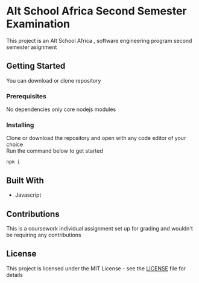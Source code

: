 # Alt School Africa Second Semester Examination

This project is an Alt School Africa , software engineering program second semester asignment

## Getting Started

You can download or clone repository

### Prerequisites

No dependencies only core nodejs modules 

### Installing

Clone or download the repository and open with any code editor of your choice\
Run the command below to get started

```
npm i
```

## Built With

* Javascript

## Contributions
This is a coursework individual assignment set up for grading and wouldn't be requiring any contributions

## License
This project is licensed under the MIT License - see the [LICENSE](LICENSE) file for details
